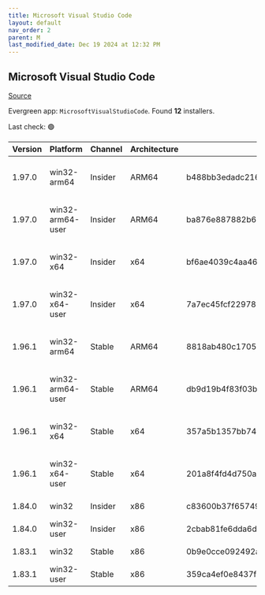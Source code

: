 ```yaml
---
title: Microsoft Visual Studio Code
layout: default
nav_order: 2
parent: M
last_modified_date: Dec 19 2024 at 12:32 PM
---
```


## Microsoft Visual Studio Code

[Source](https://code.visualstudio.com)

Evergreen app: `MicrosoftVisualStudioCode`. Found **12** installers.

Last check: 🟢

| Version | Platform         | Channel | Architecture | Sha256                                                           | URI                                                                                                                                                                                                                                                                                                            |
| ------- | ---------------- | ------- | ------------ | ---------------------------------------------------------------- | -------------------------------------------------------------------------------------------------------------------------------------------------------------------------------------------------------------------------------------------------------------------------------------------------------------- |
| 1.97.0  | win32-arm64      | Insider | ARM64        | b488bb3edadc216543772aeccf9552654a5a3ae32273e0a2ba556f1d34cda37f | [https://vscode.download.prss.microsoft.com/dbazure/download/insider/acd32b17b837b05a64275c297949753df46dbe6d/VSCodeSetup-arm64-1.97.0-insider.exe](https://vscode.download.prss.microsoft.com/dbazure/download/insider/acd32b17b837b05a64275c297949753df46dbe6d/VSCodeSetup-arm64-1.97.0-insider.exe)         |
| 1.97.0  | win32-arm64-user | Insider | ARM64        | ba876e887882b603c8d26ea1b1508d3092f7375285a4e0ea6ce18ed9ca957cdd | [https://vscode.download.prss.microsoft.com/dbazure/download/insider/acd32b17b837b05a64275c297949753df46dbe6d/VSCodeUserSetup-arm64-1.97.0-insider.exe](https://vscode.download.prss.microsoft.com/dbazure/download/insider/acd32b17b837b05a64275c297949753df46dbe6d/VSCodeUserSetup-arm64-1.97.0-insider.exe) |
| 1.97.0  | win32-x64        | Insider | x64          | bf6ae4039c4aa465a070b77656810b978fb53171cb0f9ca50d24e0ca9a826e4e | [https://vscode.download.prss.microsoft.com/dbazure/download/insider/acd32b17b837b05a64275c297949753df46dbe6d/VSCodeSetup-x64-1.97.0-insider.exe](https://vscode.download.prss.microsoft.com/dbazure/download/insider/acd32b17b837b05a64275c297949753df46dbe6d/VSCodeSetup-x64-1.97.0-insider.exe)             |
| 1.97.0  | win32-x64-user   | Insider | x64          | 7a7ec45fcf229783b3c99c5f060e49f75d448fc20761d0143821210f354ea730 | [https://vscode.download.prss.microsoft.com/dbazure/download/insider/acd32b17b837b05a64275c297949753df46dbe6d/VSCodeUserSetup-x64-1.97.0-insider.exe](https://vscode.download.prss.microsoft.com/dbazure/download/insider/acd32b17b837b05a64275c297949753df46dbe6d/VSCodeUserSetup-x64-1.97.0-insider.exe)     |
| 1.96.1  | win32-arm64      | Stable  | ARM64        | 8818ab480c1705d207a099d87dc57eb9a24313a34689bf6af4eb8cd7608a4901 | [https://vscode.download.prss.microsoft.com/dbazure/download/stable/42b266171e51a016313f47d0c48aca9295b9cbb2/VSCodeSetup-arm64-1.96.1.exe](https://vscode.download.prss.microsoft.com/dbazure/download/stable/42b266171e51a016313f47d0c48aca9295b9cbb2/VSCodeSetup-arm64-1.96.1.exe)                           |
| 1.96.1  | win32-arm64-user | Stable  | ARM64        | db9d19b4f83f03b7e43a6da45825ceef42d2ca273a1811712f19e5bbae3b5f0f | [https://vscode.download.prss.microsoft.com/dbazure/download/stable/42b266171e51a016313f47d0c48aca9295b9cbb2/VSCodeUserSetup-arm64-1.96.1.exe](https://vscode.download.prss.microsoft.com/dbazure/download/stable/42b266171e51a016313f47d0c48aca9295b9cbb2/VSCodeUserSetup-arm64-1.96.1.exe)                   |
| 1.96.1  | win32-x64        | Stable  | x64          | 357a5b1357bb743c9f5195f9ef1fa23cc86a3cad561131a445fcecc75eef4eef | [https://vscode.download.prss.microsoft.com/dbazure/download/stable/42b266171e51a016313f47d0c48aca9295b9cbb2/VSCodeSetup-x64-1.96.1.exe](https://vscode.download.prss.microsoft.com/dbazure/download/stable/42b266171e51a016313f47d0c48aca9295b9cbb2/VSCodeSetup-x64-1.96.1.exe)                               |
| 1.96.1  | win32-x64-user   | Stable  | x64          | 201a8f4fd4d750ad31ff688ce91f907657f83d041a57a8105f39b1a44fbaf3c7 | [https://vscode.download.prss.microsoft.com/dbazure/download/stable/42b266171e51a016313f47d0c48aca9295b9cbb2/VSCodeUserSetup-x64-1.96.1.exe](https://vscode.download.prss.microsoft.com/dbazure/download/stable/42b266171e51a016313f47d0c48aca9295b9cbb2/VSCodeUserSetup-x64-1.96.1.exe)                       |
| 1.84.0  | win32            | Insider | x86          | c83600b37f65749ea9e16496847bbfd967dece2472cee7d8011ae719e2633c18 | [https://az764295.vo.msecnd.net/insider/0c36b92c82064882a228487040187cfc13669c0f/VSCodeSetup-ia32-1.84.0-insider.exe](https://az764295.vo.msecnd.net/insider/0c36b92c82064882a228487040187cfc13669c0f/VSCodeSetup-ia32-1.84.0-insider.exe)                                                                     |
| 1.84.0  | win32-user       | Insider | x86          | 2cbab81fe6dda6dfb07751707107db95ba7afa0a6ada65a1df78a04eef0aadf5 | [https://az764295.vo.msecnd.net/insider/0c36b92c82064882a228487040187cfc13669c0f/VSCodeUserSetup-ia32-1.84.0-insider.exe](https://az764295.vo.msecnd.net/insider/0c36b92c82064882a228487040187cfc13669c0f/VSCodeUserSetup-ia32-1.84.0-insider.exe)                                                             |
| 1.83.1  | win32            | Stable  | x86          | 0b9e0cce092492a88cdaf12048e3630290944b051f3194c5ca3d6b7012f05e7f | [https://az764295.vo.msecnd.net/stable/a6606b6ca720bca780c2d3c9d4cc3966ff2eca12/VSCodeSetup-ia32-1.83.1.exe](https://az764295.vo.msecnd.net/stable/a6606b6ca720bca780c2d3c9d4cc3966ff2eca12/VSCodeSetup-ia32-1.83.1.exe)                                                                                       |
| 1.83.1  | win32-user       | Stable  | x86          | 359ca4ef0e8437f7e5183a97a9d79834463a3df88bb10c82c48cc2bd53b8a7e5 | [https://az764295.vo.msecnd.net/stable/a6606b6ca720bca780c2d3c9d4cc3966ff2eca12/VSCodeUserSetup-ia32-1.83.1.exe](https://az764295.vo.msecnd.net/stable/a6606b6ca720bca780c2d3c9d4cc3966ff2eca12/VSCodeUserSetup-ia32-1.83.1.exe)                                                                               |
